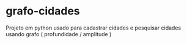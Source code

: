 # grafo-cidades
Projeto em python usado para cadastrar cidades e pesquisar cidades usando grafo ( profundidade / amplitude )
